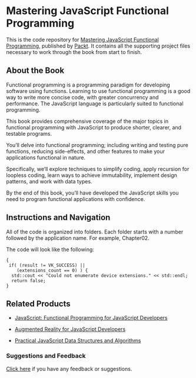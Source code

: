 # Mastering JavaScript Functional Programming
This is the code repository for [Mastering JavaScript Functional Programming](https://www.packtpub.com/web-development/mastering-javascript-functional-programming), published by [Packt](https://www.packtpub.com/?utm_source=github). It contains all the supporting project files necessary to work through the book from start to finish.

## About the Book
Functional programming is a programming paradigm for developing software using functions. Learning to use functional programming is a good way to write more concise code, with greater concurrency and performance. The JavaScript language is particularly suited to functional programming.

This book provides comprehensive coverage of the major topics in functional programming with JavaScript to produce shorter, clearer, and testable programs.

You’ll delve into functional programming; including writing and testing pure functions, reducing side-effects, and other features to make your applications functional in nature.

Specifically, we’ll explore techniques to simplify coding, apply recursion for loopless coding, learn ways to achieve immutability, implement design patterns, and work with data types.

By the end of this book, you’ll have developed the JavaScript skills you need to program functional applications with confidence.

## Instructions and Navigation
All of the code is organized into folders. Each folder starts with a number followed by the application name. For example, Chapter02.



The code will look like the following:
```
{
 if( (result != VK_SUCCESS) || 
    (extensions_count == 0) ) { 
  std::cout << "Could not enumerate device extensions." << std::endl; 
  return false;
} 
```



## Related Products
* [JavaScript: Functional Programming for JavaScript Developers](https://www.packtpub.com/web-development/javascript-functional-programming-javascript-developers)

* [Augmented Reality for JavaScript Developers](https://www.packtpub.com/web-development/augmented-reality-javascript-developers-video)

* [Practical JavaScript Data Structures and Algorithms](https://www.packtpub.com/web-development/practical-javascript-data-structures-and-algorithms)

### Suggestions and Feedback
[Click here](https://docs.google.com/forms/d/e/1FAIpQLSe5qwunkGf6PUvzPirPDtuy1Du5Rlzew23UBp2S-P3wB-GcwQ/viewform) if you have any feedback or suggestions.
